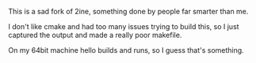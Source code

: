 
This is a sad fork of 2ine, something done by people far smarter than me.

I don't like cmake and had too many issues trying to build this,
so I just captured the output and made a really poor makefile.

On my 64bit machine hello builds and runs, so I guess that's something.

